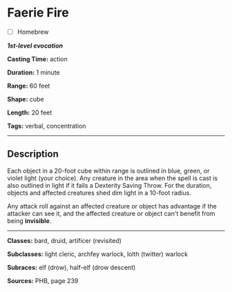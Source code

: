 # Faerie Fire

- [ ] Homebrew

***1st-level evocation***

**Casting Time:** action

**Duration:** 1 minute

**Range:** 60 feet

**Shape:** cube

**Length:** 20 feet

**Tags:** verbal, concentration

---

## Description
Each object in a 20-foot cube within range is outlined in blue, green, or violet light (your choice).
Any creature in the area when the spell is cast is also outlined in light if it fails a Dexterity Saving Throw.
For the duration, objects and affected creatures shed dim light in a 10-foot radius.

Any attack roll against an affected creature or object has advantage if the attacker can see it, and the affected creature or object can't benefit from being **invisible**.

---

**Classes:** bard, druid, artificer (revisited)

**Subclasses:** light cleric, archfey warlock, lolth (twitter) warlock

**Subraces:** elf (drow), half-elf (drow descent)

**Sources:** PHB, page 239
